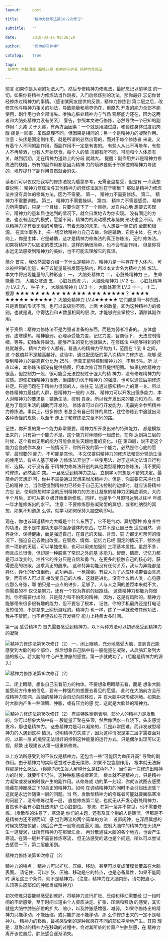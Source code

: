 ```yaml
---
layout:     post

title:      "精神力修炼法第16-2次修订"

subtitle:   ""

date:       2018-03-16 09:26:20

author:     "死神的守护神"

catalog:    true

tags:
 精神力 大脑潜能 脑域开发 死神的守护者 精神力修炼法

---
```




前言
如果你是从别的功法入门，然后专修精神力修炼法，最好忘记以前学过
的一切。如果你将精神力修炼法当作跳板，入门后修炼别的功法，那你最好
忘记你曾经修炼过精神力的事情。（感谢某网友提供的反馈，精神力修炼到
第二层之后，改修其他与精神力相关的功法，导致能量和境界仍在，但原先
开发的能力全部不能使用，副作用也会全部消失。唯独心脏处精神力与气场
观察能力还在，因为这两者和大脑处精神力没有关系）
警告，参照本文进行修炼，必然导致一个已知的副作用：头疼
关于头疼，有两方面因素：一个就是用脑过度，和锻炼身体过度肌肉酸
痛是一回事，虽然原理不同，但因果是相同的；另一个是精神力的凝聚作用。
注意：头疼是固定副作用，就是所谓的必然出现的，而对于每个修炼者
来说，又有着个人不同的副作用，而副作用不一定是有害的。
有些人从此不再晕车，有些人不再醉酒，也有人开始厌食。每个人的情
况都有所不同，可能和个人体质有关，越到后期，走在精神力道路上的分歧
就越大。
提醒：副作用并非是精神力修炼法的缺陷，所有的副作用都是因为精神
力的境界要低于所掌控的精神力导致的，境界提升了副作用自然就会消失。

读者们可以仅仅把我写的修炼法视为启蒙参考，无需全盘接受，但是有
一点我想要说明：
精神力修炼法与其他精神力的修炼法区别在于哪里？
那就是精神力修炼法并没有具体的修炼方法，因为不需要。
第一， 精神力不需要修炼。
第二， 精神力不需要训练。
第三， 精神力不需要操纵。
第四， 精神力不需要感受。
精神力所需要的，只是一个目标，只要你定下了一个目标，发自内心地
想要去实现它，精神力的量和质也达到的情况下，就会自发地去为你实现。
没有固定的方法，也没有固定的模式，愿望不同，精神力的流动模式与凝聚
形状也会不同。
所以精神力才有着无限的可能性，有着无限的未来，令人想要一窥它的
全部和根源。
在具体事务上，把一切交给精神力自己去做，你是辅助，它是主体，在
大方向上，你是主体，它是辅助，这才是精神力修炼法的真正修炼法，无的
修炼法。
如果将精神力以固定的模式运转，这样的确很简单，也不会有副作用，
但是你将永远无法感受到精神力的美妙，也不可能去理解它的真谛。

简介
首先，我依然需要介绍一下什么是精神力，精神力是一种存在于人体内，
可以被控制的能量，由于该能量最初发现在脑内，所以本文命名为精神力修
炼法。本文中将出现能量的几种形态：
一， 大脑处精神力
二， 心脏处精神力
三， 生命能量
四， 大脑处寒流
五， 心脏处热流
六， 大脑处精神力 LV.2
七， 心脏处精神力 LV.2
八， 种子
九， 大脑处精神力 LV.3
十， 大脑处寒流 LV.2
十一，
十二，
根源
★★★
★★
★★
★★
★★
★★★
★★★
★★★★★？
★★★★
★★★★★
★★★★★？
大脑处精神力 LV.4★★★★★
它们都是同一种东西，只是表现的形式不同，也可以说级别不同，上面
★的数量，即为这种精神力的级别。也就是说，你得达到和★数量相同的层
次，才能够完全掌控它，消除其副作用。

关于资质：精神力修炼法不是为强者准备的东西，而是为弱者准备的。
身体虚弱，虚寒燥热，精神脆弱，心理承受能力差，记忆力差，智商低下，
无法控制情绪，等等。初始条件越低，能够产生的变化也就越大，在修炼法
中能够得到的好处就越多。
精神力每个人都有，普通人的精神力平均为 1，范围在 1 到 8 之间，这
个数值并不是越高越好。试验中，通过配图版的第八次精神力修炼法，能够
感受到精神力的最高百分比为 25%，但真正能够控制精神力的，不到 5%。所
以一直以来，本修炼法都没有提供插图，但本次修订暂且提供配图。
如果初始精神力很高，但控制力一般，很可能会无法控制过于强大的精
神力，没有修炼精神力的资质。即使初始精神力很低，但控制力优于精神力
的强度，也可以通过后期修炼补足。只是问题在于精神力很弱的人，往往无
法通过感知精神力的第一关。所以修炼精神力最佳的人群，是精神力一般的
人群。
精神力可以开发出很多能力，本人对精神力的要求是：辅助生活，控制
自身。所以我开发出来的能力和方向，都是为了现实生活的辅助而开发的。
修炼者可以自行开发能力，无需完全参照精神力修炼法。事实上，很多修炼
者总会有自己特殊的属性，往往修炼到中途就出现各种奇怪的现象，以至于
走上了和修炼法完全不同的路。

记住，你开发的第一个能力非常重要。精神力所开发出来的特殊能力，
都是模拟出来的，只有第一个能力不是。这个能力将伴随你一起成长，在你
达到第三层的时候，这个看似无用的能力可能会发生天翻地覆的变化。（在
第四层，说不定这个能力会变成你本身）
一般情况下，你所开发的第一个能力，必然是你心底的愿望，最想要的
能力，不可能是其他。
本文仅提供精神力的修炼法和部分辅助生活的使用法，有些人基于精神
力修炼法开创了一些使用法，对于这些功法请自行判断、选择。对于没有基
于精神力修炼法开创的其他类型精神力修炼法，请不要同时修炼，必然会冲
突。
一旦感受到精神力之后，立刻学习冥想是不错的决定。最简单的冥想即
可，你并不需要通过冥想来增加精神力。但是，你需要它来净化自己的精神
力。当你感觉到精神力已经处于自己无法控制的边缘时，就应该将精神力忘
记，使用冥想时学会的压制精神力的方法让凝聚的精神力团彻底消失。大约
半个月后，即可从第 0 级开始重新修炼，同样，也是半个月即可达到以往半
年或一年才能修炼出的水平。
注意：不要修炼那些凝聚型的冥想，或者吐纳型的冥想，如果不知道怎
么做，就学习如何保持大脑空明即可。

现在，你也该知道精神力大概是个什么东西了，它不是气功、冥想那种
修身养性的功法，更不是中国功夫那种强身健体的东西。它并不是让自己去
适应自然、调养身体、保持健康，而是强迫自己，在自己的天赋、背景、实
力都无可奈何的情况下，强迫自己去做出改变。在智商、情商、记忆力已经
固定的情况下，额外提供一项新的天赋，可以单独使用，也可以用来加强前
三项基本属性。虽然不多，而且成长很慢，但却是一种脱离了常识之外的基
本能力。智商、情商、记忆力都是可以改变的，培养它的养分只是自信和勇
气，在更多的接触自己的核心时，获得更高的权限，追求真正的醒来。
这和特异功能没有任何关系，我认为异能都是异化，异化的价值很低，
武功再高，一枪撂倒。有些人为了适应环境带着面具忍受，而有些人可以直
接改变自己的人格，这就是进化。没有什么新人类，心电感应那么夸张，哪
怕只是一点点的进步，足够了。人与人之间的差距本来就不大，你需要的不
仅仅是努力，还有一个较为靠前的起跑线。
这些精神力都能为你做到，你所需要付出的，只是努力和不怕死的精神，
因为，这是有风险的。精神力能够带来很多很有趣的能力，但不要忘了根本，
记住，你的手机最终还是打电话发短信的，不是拿来上网玩游戏的。精神力
也一样，练了一半就改修其他功法，我并不赞同，也不希望各位在开发特异
能力上耗费太多时间。

第一层
感受精神力
首先需要感受到精神力，以下两种方法可以初步感受到精神力的凝聚

 ![精神力修炼法第16次修订（2）](/img/xiulian/xiulian16-2-1.jpg)
一，闭上眼睛，充分地感受大脑，直到自己能感受到大脑的每个部位，
然后想象自己脑中有一股能量在凝聚，从后脑汇聚到大脑的核心。若大脑的
中心产生肿胀的感觉，第一步就成功了。（后脑是精神力的源头）

 ![精神力修炼法第16次修订（2）](/img/xiulian/xiulian16-2-2.jpg)

二，闭上眼睛，想象自己去看前方的物体。不要想象用眼睛去看，而是
想象大脑接受前方传来的信息，要有一种强烈的想要去看见的愿望。
此时在大脑前方会形成精神力空洞，后脑的精神力会自动向前移动，并
在大脑中央形成拥堵。如果此时大脑内产生一种沸腾、肿胀，或有压力的感
觉，这就是大脑处的精神力。

  ![精神力修炼法第16次修订（2）](/img/xiulian/xiulian16-2-3.jpg)
有些特殊案例表明，部分人的精神力是发散的，你可以想象大脑中有一
股能量汇聚在头顶，然后像洒水一样浇下，头皮感觉发冷，那也是精神力。
这些精神力是可以凝聚的，只是非常困难，而非发散型精神力的人遇到这种
情况，说明精神力失控了，因为这种情况是第二层才需要面对的，以第一层
的境界无法很好的控制这种能量的运行方式。只是偶尔出现可以无视，频繁
出现建议从第一级重新修炼。


以上方法所感受到的不仅仅是精神力，还包含一些“可能因为血压升高”
导致的副作用。由于精神力的实际感觉过于虚无缥缈，如果不包含副作用，
根本就无法解释那是什么感受。（你能向天生盲人解释什么是红色吗？）
当你第一次修炼出精神力的时候，就要牢牢记住，这种肿胀感或者寒流，
根本就不是精神力，只是精神力凝聚或发散的时候产生的副作用。从修炼成
功的第一刻起，你就该试图去感受隐藏在肿胀感之下的真正的精神力。如何
在调动精神力的同时不会引起压迫感？这就是永远伴随第一层的问题。当
然，发散型精神力的修炼者可能就要面临寒冷的问题了，没有修炼过第一层，
直接修炼第二层，也就无从开发心脏处精神力，自然也不会有心脏处热流护
住心脏部位。
寒流，在第一层并不常见，也不需要修炼。（发散型的注意了，寒流是
你们的主题，还有及其个别的人是暖流，但那是不是精神力还不得而知）感
觉到寒流的两个简单的方法：
设置闹钟，在深层冥想的时候突然被惊醒，颈后会产生一股寒流直逼大
脑。控制大脑中的精神力在头顶产生一道旋涡，让所有精神力在那里汇合，
再分散通往大脑的各个地方，也会产生寒流。在第一层并不需要修炼寒流，
但无法感受的话也是个问题，所以可以尝试去感受一下，第二层能用到。

精神力修炼法第16次修订（2）



精神力的特点：
精神力可以扩张、压缩、移动，甚至可以变成薄膜状覆盖在大脑表面。
请记住，可以扩张、压缩、移动是它的特点，也是必备属性，如果不能同时
满足这三个条件，则不是精神力。（注意，精神力在大脑内部，请勿把眉心、
头顶等头皮部位的肿胀当成精神力）

初次修炼只要能够感受到就好，将精神力进行扩张、压缩和移动需要经
过一段时间的不断感受，至于时间长短由个人资质决定。扩张、压缩和移动
的感受，其实就是大脑中肿胀部位的扩大、缩小，以及肿胀感增强、减弱。
如果你修炼出的精神力只能移动，不能压缩，或只能扩张不能移动，那
么你修炼出来的一定不是精神力。
精神力的移动，最初感受到的是肿胀感在不同的部位平滑地产生。其原
理是：凝聚过的精神力在移动的过程中，会对其所处的位置产生肿胀感，在
精神力离开该位置后，肿胀感会逐渐消失。



